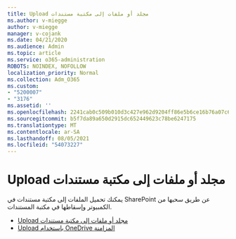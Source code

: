 ```yaml
---
title: Upload مجلد أو ملفات إلى مكتبة مستندات
ms.author: v-miegge
author: v-miegge
manager: v-cojank
ms.date: 04/21/2020
ms.audience: Admin
ms.topic: article
ms.service: o365-administration
ROBOTS: NOINDEX, NOFOLLOW
localization_priority: Normal
ms.collection: Adm_O365
ms.custom:
- "5200007"
- "3176"
ms.assetid: ''
ms.openlocfilehash: 2241cab0c509b010d3c427e962d9204ff86e5b6ce16b76a07c6c2b6b60485b18
ms.sourcegitcommit: b5f7da89a650d2915dc652449623c78be6247175
ms.translationtype: MT
ms.contentlocale: ar-SA
ms.lasthandoff: 08/05/2021
ms.locfileid: "54073227"
---
```

# <a name="upload-a-folder-or-files-to-a-document-library"></a>Upload مجلد أو ملفات إلى مكتبة مستندات

يمكنك تحميل الملفات إلى مكتبة مستندات في SharePoint عن طريق سحبها من الكمبيوتر وإسقاطها في مكتبة المستندات.

* [Upload مجلد أو ملفات إلى مكتبة مستندات](https://support.office.com/article/upload-a-folder-or-files-to-a-document-library-eb18fcba-c953-4d45-8d90-8da66edeacdb)
* [Upload باستخدام OneDrive المزامنة](https://support.office.com/article/sync-files-with-onedrive-in-windows-615391c4-2bd3-4aae-a42a-858262e42a49)